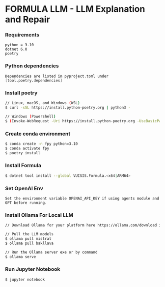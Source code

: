 # FORMULA LLM - LLM Explanation and Repair

### Requirements
```
python = 3.10
dotnet 6.0
poetry 
```

### Python dependencies
```
Dependencies are listed in pyproject.toml under [tool.poetry.dependencies]
```

### Install poetry 
```bash
// Linux, macOS, and Windows (WSL)
$ curl -sSL https://install.python-poetry.org | python3 -

// Windows (Powershell)
$ (Invoke-WebRequest -Uri https://install.python-poetry.org -UseBasicParsing).Content | py -
```

### Create conda environment
```bash
$ conda create -n fpy python=3.10
$ conda activate fpy
$ poetry install
```

### Install Formula
```bash
$ dotnet tool install --global VUISIS.Formula.<x64|ARM64> 
```

### Set OpenAI Env 
```
Set the environment variable OPENAI_API_KEY if using agents module and GPT before running.
```

### Install Ollama For Local LLM
```bash
// Download Ollama for your platform here https://ollama.com/download if using pipelines module.

// Pull the LLM models
$ ollama pull mistral
$ ollama pull bakllava

// Run the Ollama server exe or by command
$ ollama serve
```

### Run Jupyter Notebook
```bash
$ jupyter notebook
```